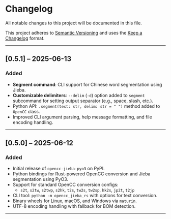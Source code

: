 # Changelog

All notable changes to this project will be documented in this file.

This project adheres to [Semantic Versioning](https://semver.org/spec/v2.0.0.html) and uses the [Keep a Changelog](https://keepachangelog.com/en/1.0.0/) format.

---

## [0.5.1] – 2025-06-13

### Added
- **Segment command**: CLI support for Chinese word segmentation using Jieba.
- **Customizable delimiters**: `--delim` (`-d`) option added to `segment` subcommand for setting output separator (e.g., space, slash, etc.).
- Python API: `.segment(text: str, delim: str = " ")` method added to `OpenCC` class.
- Improved CLI argument parsing, help message formatting, and file encoding handling.

---

## [0.5.0] – 2025-06-12

### Added
- Initial release of `opencc-jieba-pyo3` on PyPI.
- Python bindings for Rust-powered OpenCC conversion and Jieba segmentation using PyO3.
- Support for standard OpenCC conversion configs:
  - `s2t`, `s2tw`, `s2twp`, `s2hk`, `t2s`, `tw2s`, `tw2sp`, `hk2s`, `jp2t`, `t2jp`
- CLI tool: `python -m opencc_jieba_rs` with options for text conversion.
- Binary wheels for Linux, macOS, and Windows via `maturin`.
- UTF-8 encoding handling with fallback for BOM detection.

---
